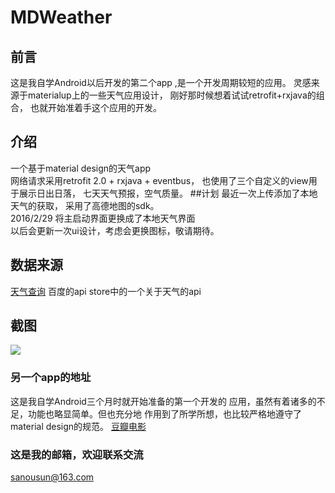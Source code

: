 MDWeather
========
## 前言
这是我自学Android以后开发的第二个app
,是一个开发周期较短的应用。
灵感来源于materialup上的一些天气应用设计，
刚好那时候想着试试retrofit+rxjava的组合，
也就开始准着手这个应用的开发。
## 介绍
一个基于material design的天气app<br/>
网络请求采用retrofit 2.0 + rxjava + eventbus，
也使用了三个自定义的view用于展示日出日落，
七天天气预报，空气质量。
##计划
最近一次上传添加了本地天气的获取，
采用了高德地图的sdk。<br/>
2016/2/29 将主启动界面更换成了本地天气界面<br/>
以后会更新一次ui设计，考虑会更换图标，敬请期待。
## 数据来源
[天气查询](http://apistore.baidu.com/apiworks/servicedetail/112.html "百度的api store")  百度的api store中的一个关于天气的api
## 截图
![](https://github.com/sanousun/MDWeather/blob/master/screenshot/screenshot.jpg)
### 另一个app的地址
这是我自学Android三个月时就开始准备的第一个开发的
应用，虽然有着诸多的不足，功能也略显简单。但也充分地
作用到了所学所想，也比较严格地遵守了material design的规范。
[豆瓣电影](https://github.com/sanousun/DoubanFilm)
### 这是我的邮箱，欢迎联系交流
sanousun@163.com
